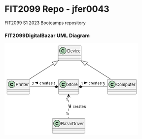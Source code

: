 # FIT2099 Repo - jfer0043

FIT2099 S1 2023 Bootcamps repository

### FIT2099DigitalBazar UML Diagram

![UML Diagram](UML%20Diagram.png)
